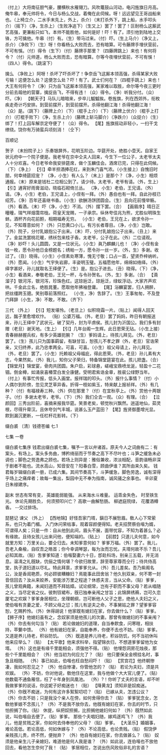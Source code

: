 <!-- { "loadSidebar": true } -->
（付上）大将南征胆气豪，腰横秋水雁翎刀。风吹鼍鼓山河动，电闪旌旗日月高。俺牛皋，奉元帅将令，今日与杨么交战，着俺在此伺候。呀！远远望见王哥战船来也。（上椅立介，二水手末先上，外上，杀介）（末打杀外下，跳上船，水手叩头介）（摇下）（净，生杀上）（生败净追下）（生又上）罢了！罢了！叵耐杨么这厮武艺高强，更兼船只如飞，本帅不能胜他，如何是好！吓！有了。须引他到陆地上交锋，方可擒他。牛皋（付）有。（生）带马过来。（付）吓。（生上马介）（净又上，杀介）（净败下）（生）呀！你看杨么大败而去，恐有暗算。可令藤牌手埋伏营前，不可有悞。（付）得令（生下）（付）藤牌手那里？（四藤牌跳上）来也！有何将令？（付）元帅道，杨么大败而去，恐有暗算。尔等今夜埋伏营前，不可有悞！（四人）得令。（跳滚下）
 
擒么
（净败上）阿呀！杀坏了吓杀坏了！争奈岳飞这厮本领高强，杀得某家大败亏输！这便怎么处？这便怎么处？吓！有了。武士们何在？（四棍手跳上）来也！大王有何将令？（净）只为岳飞这厮本领高强，某家难以取胜，命尔等今夜三更时分前去刼他的营寨，擒捉岳飞，不得有违！（众）得令。（净）听我分付。（众）吓。（净）
【朝天子】马队儿暗暗来，步卒儿魆魆挨。卷旌旗，列在西郊外，衔枚疾走奇计巧安排。到营前摆开，到营前摆开。杀得他翻江海！杀得他翻江海！
（众）是。（跳下）（藤牌上介）（下）（棍手上介）（下）（藤牌上伏介）（棍手上打介）（打棍手败下）（净，生杀上介）（藤牌上斩马脚介）（净跌介）（众捉介）（生）绑了！打上囚车解京定夺便了！（众）得令。
【尾】旌旗摇动非轻小，一扫干戈缭绕。饶你有万骑蛮兵顷刻消！（仝下）
 
百顺记
 
贺子
（末扮院子上）乐奏银屏外，花明玉阶边。华筵开处，绝胜小壶天。自家王状元府中一个院子便是。我老爷在京中仝夫人回来，今生下一位公子，太老爷太夫人十分欢喜。今日老爷命我安排筵席，做个玉麟佳会。酒席已完，只得在此伺候。（下）（净上）
【引】牵羊担酒捧花红，来到朱门喜气浓。（小生接上）自愧旧时朋，何幸绮筵招宠？
（净，小生）有人么？（末上）是那个？（净，小生）相烦通报。（末）原来是钱杜二位相公到了。请少待。太老爷，老爷有请。（外，生上）
【引】通宵好雨膏滋动，晓临石砌倚兰丛。
（净，小生）老伯，王兄请。（外）请。（净，小生）老伯，王兄请上，小侄有一拜。（外）愚伯也有一拜。自此孙枝已绍芳。（净）百年还喜继书香。（小生）欲酬汤饼团圆会。（生）且向花前慢举觞。（外）看酒。（末）吓（净，小生）不消。（外）摆下罢。（合）
【画眉序】晴日正曈曈，瑞气祥烟霭帘栊。荷皇天宠赐，一子承宗。纵休夸佳兆为熊，尤胜似明珠生蚌。酒杯齐向花前酹，相期福寿无穷。
（小生）老伯，王兄在上，欲求令孙一见，不知尊意如何？（外）只恐黄口小儿，有污长者尊目。（净，小生）岂敢。（外）院子，分付乳娘抱公子出来。（末）吓，分付乳娘抱公子出来。（丑上）来了。金盆洗罢桃花暖，绣袄包来桂子香。太老爷，公子在此。（外）二位请观。（净）妙吓！头儿圆圆，又是一位状元。（小生）眞乃麒麟儿也！（净）小侄有金钱一枚，愿令孙他日金榜题名；绣帕一方，愿令孙一丝一岁。（外，生）多谢。收过了。（丑）晓得。（小生）小侄素处寒薄，愧无寸敬；口占一首，望贤乔梓纳听。（外）愿闻。（小生）气宇失岩廊，丰姿明玉璧。五福愿他年，绵绵如络绎。（外）绎字甚好，孙儿就取名王绎便了。（生）是。抱公子进去。（丑）晓得。（下）（净，小生）看酒来，奉敬老伯，王兄一杯，与令孙贺名。（外，生）多谢。（合）
【滴溜子】银河泻，银河泻，珍珠色红。这琼巵泛，琼巵泛，绿蚁浮动。大家齐声欢哄。千金此立名，绝胜晁董。愿取他年拂袖登庸。
【尾】浴麟宴罢，归人拥醉，把丝缰跨玉骢。笑别尊前落照红。
（小生，净）吿辞了。（生）王事匆匆，不及登门拜辞（小生，净）不敢，不敢。（齐下）
 
三代
（外上）
【引】短发堪怜。（老旦上）似积晓霜一片。（贴上）闻得人回天远，酩子里愈增欢忭。
（贴）公婆万福。（外，老旦）罢了妈妈，昨日有朝报送来，孙儿王绎中了武状元，破了契丹，封为平虏侯。孩儿封为沂国公。我们多有封赠（老旦）谢天地。（生上）
【引】几年台阁一生辉。此日恩荣无玷。（小生上接）青春赫赫握兵权，有多少英雄扼腕？
（生）爹妈请上，待孩儿拜见。（外，老旦）罢了。（生）孩儿只为国事羁留，有缺甘旨，恕孩儿不孝之罪（外，老旦）官诰荣亲，又归终养，此乃忠孝两全。可喜，可喜。（小生）祖父母请上，孙儿拜见。（外，老旦）罢了。（小生）托赖祖父母福庇，得此恩荣。（外，老旦）孙儿素有大志，今果然矣。（外）我儿，知你父子荣归，特备锦堂筵宴在此。孩儿把盏。（合）
【锦堂月】锦堂宴，骨肉共团圆。朱户启，彩球悬，嵯峨宝鼎喷龙涎，轻盈十二花钿。倒金樽，如涌泉喜椿萱白发仝康健。受明君紫诰金章，胜裴公绿野当年。
（付上）有事忙传报，低头入画堂。报祥瑞的叩头。（外）报什么事情？（付）小人偶尔到阶傍，忽见灵芝草异香。折得一枝如紫玉，特来献上报祯祥。（外）有几种？（付）有福禄寿三种。（外）供在那里？（付）在宜秋亭上。（外）赏他十两银子。（付）多谢太老爷，老爷。（下）（外）我们仝去一观。（众）有理。（合）
【泣颜回】三秀出阶前，喜摘来报我华筵。笑景老矣，顿觉秋兴飘然。逍遥地仙，茹灵根，尽得升霄汉。且休夸剑气丰城，说甚么玉产蓝田？
【尾】旌贤御墨增光显。飮到漏沉更断，一任栏杆花影转。（下）

缀白裘 〔清〕钱德苍编 七.1
 
 
七集 
一卷
 
缀白裘七集序
钱君出缀白裘七集，嘱予一言以弁诸首。原夫今人之词曲有二：有案头，有场上。案头多务曲，博矜绮丽而于节奏之高下不尽叶也；斗笋之缓急未必调也；脚色之劳逸弗之顾也。若场上则异是：雅俗兼收，浓淡相配，音韵谐畅非深于剧者不能也。流水高山，知音安在？阳春白雪，顾曲伊谁？其所由来久矣。
钱君每岁辑缀白裘一册，已成六集。其间节奏高下，斗笋缓急，脚色劳逸，诚有深得乎场上之痛痒者；故每一集出，梨园中无不奉为指南，诚风骚之余事也。
辛卯夏日朱禄建序。
 
副末
世态有常有变，
英雄能弱能强。
从来海水斗难量。
运乖金失色，
时至铁生光。
休论先期胜负，
何须预叩兴亡？
高歌一曲解愁肠。
柳遮庭院绿，
花覆酒樽香。
--交过排场。
 
琵琶记
谏父
（外上）
【西地锦】好怪吾家门壻，鎭日不展愁眉。敎人心下常萦系，也只为着门楣。
入门休问荣枯事，观着容颜便得知。老夫招赘蔡伯喈为婿，可谓得人矣；只是一件：自从他到此间，眉头不展，面带忧容，不知为着甚么？必有缘故。且待女孩儿出来问他，便知端的。（贴上）
【前腔】只道儿夫何意，如今就里方知：万里关山，要仝归去。未知爹意何如？
爹爹万福。（外）罢了。我儿，吾老入桑楡，自叹吾之皓首；你今幸调琴瑟，每为汝而忘忧。夫壻何故不乐？吾儿必知其故。（贴）吿爹爹知道：伯喈娶妻六十日，卽赴科场，别亲三五载，并无消息。温凊之礼旣缺，伉俪之情何堪？今欲归故里，辞至尊家尊而仝行；待共侍高堂，执子道妇道以尽礼。特此拜禀，求爹爹允从。（外）吾儿差矣。吾乃紫阁名公，汝是香闺艳质，何必顾彼糟糠妇？焉能事此田舍翁？他久别双亲，何不寄一封音信回去？汝从来姣养，安能涉万里之程途？休惑夫言，当从父命。（贴）爹爹，孩儿曾观典籍，未闻妇道而不拜姑嫜。试论纲常，岂有子职而不事父母？若从唱随之义，当尽定省之仪。彼荆钗裙布，旣已独奉亲闱之甘旨；此锦屏绣褥，岂可久恋厦宅之欢娱？爹爹身居相位，坐理朝纲，岂可断他人父子之恩，绝他人夫妇之义，使伯喈有贪妻之爱，不顾父母之愆；孩儿有逆夫之命，不事舅姑之罪？望爹爹容恕，乞赐矜怜。（外）休得胡说！他家旣有媳妇在家，你去做什么？（贴）爹爹。
【狮子序】他媳妇虽有之，念奴家须是他孩儿的次妻。那曾有做媳妇的不事亲闱？
（外）你去有何勾当？（贴）
若论做媳妇的道理，自当奉飮食，问寒暄，相扶持，苹蘩中馈。
（外）他有媳妇在家，自能奉养，你便不去也不妨。（贴）爹爹。
又道是养儿待老，积谷防饥。
（外）旣道是养儿待老，积谷防饥，何不当初休叫他来应举么？（贴）
【太平歌】他来求科举，指望锦衣归，不想道爹爹留他为女壻。
（外）这也是有缘千里能相会，须强他不得。（贴）
他埋怨洞房花烛夜，那些个千里能相会？
（外）他当初为何应允了？（贴）
他只要保全金榜挂名时，事急且相随。
（外）事已如此，伯喈也枉自愁闷吓！（贴）
【赏宫花】他终朝惨凄，我如何忍见之？
（外）他自惨凄，你管他怎的？（贴）
若论为夫妇，须是共欢娱。
（外）不妨，你对他说，敎他住在这里，我与他做个大大官儿便了。（贴）
他数载不通鱼雁信，枉了十年身到凤凰池。
（外）?！你听了丈夫的言语，却不听我做爹爹的说话，你这妮子好痴迷也！（贴）
【降黄龙】须知非是奴痴迷。
（外）你旣不痴迷，为何有这许多絮絮叨叨？（贴）
已嫁从夫，怎违公议？
（外）你去不妨；只是我没个亲人在傍，如何舍得你去？（贴）
爹爹犹念女，怎敎他爹娘不念孩儿？
（外）不是我不放你去，他旣有媳妇在家，你去的时节，只怕担搁了你。（贴）
休提，纵把奴担搁，比担搁他媳妇何如？
（外）旣然如此说，叫伯喈自去便了。（贴）爹爹。
那些个夫唱妇随，嫁鸡逐鸡飞？
（外）我儿，他是贫贱之家，你如何去侍奉他的父母？（贴）爹爹。
【大圣乐】婚姻事，难论高低。若论高低，何如休嫁与？
（外）不论高低，也论贵贱。（贴）
假饶伊亲贱孩儿贵，终不然，便抛弃？
（外）他自有媳妇在家，你去做甚么？（贴）
奴须是他亲生儿子亲媳妇，难道他是何人我是谁？
（外）如此说，连伯喈也不放他回去，看他怎生奈何了我！（贴）
爹居相位，怎说出伤风败俗非礼的言语？
